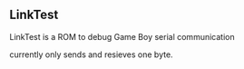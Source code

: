 ## LinkTest
LinkTest is a ROM to debug Game Boy serial communication

currently only sends and resieves one byte.
